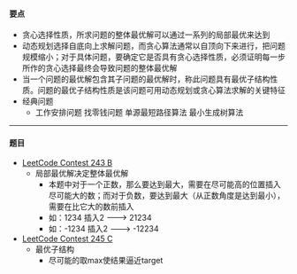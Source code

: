 #### 要点
* 贪心选择性质，所求问题的整体最优解可以通过一系列的局部最优来达到
* 动态规划选择自底向上求解问题，而贪心算法通常以自顶向下来进行，把问题规模缩小；对于具体问题，要确定它是否具有贪心选择性质，必须证明每一步所作的贪心选择最终会导致问题的整体最优解
* 当一个问题的最优解包含其子问题的最优解时，称此问题具有最优子结构性质。问题的最优子结构性质是该问题可用动态规划或贪心算法求解的关键特征
* 经典问题
    * 工作安排问题 找零钱问题 单源最短路径算法 最小生成树算法
---
#### 题目
* [LeetCode Contest 243 B](https://leetcode-cn.com/problems/maximum-value-after-insertion/)
    * 局部最优解决定整体最优解
        * 本题中对于一个正数，那么要达到最大，需要在尽可能高的位置插入尽可能大的数；而对于负数，要达到最大（从正数角度是达到最小），需要在比它大的数前插入
        * 如：1234 插入2 ---> 21234
        * 如：-1234 插入2 ---> -12234
* [LeetCode Contest 245 C](https://leetcode-cn.com/problems/merge-triplets-to-form-target-triplet/)
    * 最优子结构
        * 尽可能的取max使结果逼近target
